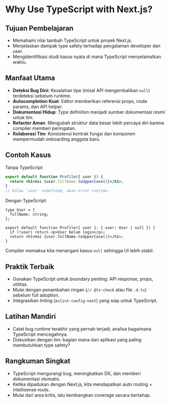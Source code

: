 # Why Use TypeScript with Next.js?

## Tujuan Pembelajaran
- Memahami nilai tambah TypeScript untuk proyek Next.js.
- Menjelaskan dampak type safety terhadap pengalaman developer dan user.
- Mengidentifikasi studi kasus nyata di mana TypeScript menyelamatkan waktu.

## Manfaat Utama
- **Deteksi Bug Dini**: Kesalahan tipe (misal API mengembalikan `null`) terdeteksi sebelum runtime.
- **Autocompletion Kuat**: Editor memberikan referensi props, route params, dan API helper.
- **Dokumentasi Hidup**: Type definition menjadi sumber dokumentasi resmi untuk tim.
- **Refactor Aman**: Mengubah struktur data besar lebih percaya diri karena compiler memberi peringatan.
- **Kolaborasi Tim**: Konsistensi kontrak fungsi dan komponen mempermudah onboarding anggota baru.

## Contoh Kasus
Tanpa TypeScript:
```jsx
export default function Profile({ user }) {
  return <h1>Hai {user.fullName.toUpperCase()}</h1>;
}
// Kalau `user` undefined, akan error runtime.
```
Dengan TypeScript:
```tsx
type User = {
  fullName: string;
};

export default function Profile({ user }: { user: User | null }) {
  if (!user) return <p>User belum login</p>;
  return <h1>Hai {user.fullName.toUpperCase()}</h1>;
}
```
Compiler memaksa kita menangani kasus `null` sehingga UI lebih stabil.

## Praktik Terbaik
- Gunakan TypeScript untuk boundary penting: API response, props, utilitas.
- Mulai dengan penambahan ringan (`// @ts-check` atau file `.d.ts`) sebelum full adoption.
- Integrasikan linting (`eslint-config-next`) yang siap untuk TypeScript.

## Latihan Mandiri
- Catat bug runtime terakhir yang pernah terjadi; analisa bagaimana TypeScript mencegahnya.
- Diskusikan dengan tim: bagian mana dari aplikasi yang paling membutuhkan type safety?

## Rangkuman Singkat
- TypeScript mengurangi bug, meningkatkan DX, dan memberi dokumentasi otomatis.
- Ketika dipadukan dengan Next.js, kita mendapatkan auto routing + intellisense route.
- Mulai dari area kritis, lalu kembangkan coverage secara bertahap.
